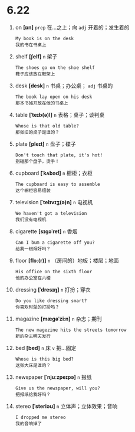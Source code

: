 # 6.22

1. on **[ɒn]** `prep` 在...之上；向 `adj` 开着的；发生着的

   ```
   My book is on the desk
   我的书在书桌上
   ```

2. shelf **[ʃelf]** `n` 架子

   ```
   The shoes go on the shoe shelf
   鞋子应该放在鞋架上
   ```

3. desk **[desk]** `n` 书桌；办公桌； `adj` 书桌的

   ```
   The book lay open on his desk
   那本书摊开放在他的书桌上
   ```

4. table **[ˈteɪb(ə)l]** `n` 表格；桌子；谈判桌

   ```
   Whose is that old table?
   那张旧的桌子是谁的？
   ```

5. plate **[pleɪt]** `n` 盘子；碟子

   ```
   Don't touch that plate, it's hot!
   别碰那个盘子，烫手！
   ```

6. cupboard **[ˈkʌbəd]** `n` 橱柜；衣柜

   ```
   The cupboard is easy to assemble
   这个橱柜容易组装
   ```

7. television **[ˈtelɪvɪʒ(ə)n]** `n` 电视机

   ```
   We haven't got a television
   我们没有电视机
   ```

8. cigarette **[sɪɡəˈret]** `n` 香烟

   ```
   Can I bum a cigarette off you?
   给我一根烟好吗？
   ```

9. floor **[flɔː(r)]** `n` （房间的）地板；楼层；地面

   ```
   His office on the sixth floor
   他的办公室在六楼
   ```

10. dressing **[ˈdresɪŋ]** `n` 打扮；穿衣

    ```
    Do you like dressing smart?
    你喜欢时髦的打扮吗？
    ```

11. magazine **[mæɡəˈziːn]** `n` 杂志；期刊

    ```
    The new magezine hits the streets tomorrow
    新的杂志明天发行
    ```

12. bed **[bed]** `n` 床 `v` 把...固定

    ```
    Whose is this big bed?
    这张大床是谁的？
    ```

13. newspaper **[ˈnjuːzpeɪpə]** `n` 报纸

    ```
    Give us the newspaper, will you?
    把报纸给我好吗？
    ```

14. stereo **[ˈsteriəʊ]** `n` 立体声；立体效果；音响

    ```
    I dropped me stereo
    我的音响掉了
    ```
